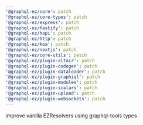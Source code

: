 ```yaml
---
'@graphql-ez/core': patch
'@graphql-ez/core-types': patch
'@graphql-ez/express': patch
'@graphql-ez/fastify': patch
'@graphql-ez/hapi': patch
'@graphql-ez/http': patch
'@graphql-ez/koa': patch
'@graphql-ez/nextjs': patch
'@graphql-ez/core-utils': patch
'@graphql-ez/plugin-altair': patch
'@graphql-ez/plugin-codegen': patch
'@graphql-ez/plugin-dataloader': patch
'@graphql-ez/plugin-graphiql': patch
'@graphql-ez/plugin-modules': patch
'@graphql-ez/plugin-scalars': patch
'@graphql-ez/plugin-upload': patch
'@graphql-ez/plugin-websockets': patch
---
```


improve vanilla EZResolvers using graphql-tools types
